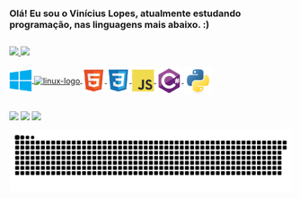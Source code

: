 ### Olá! Eu sou o Vinícius Lopes, atualmente estudando programação, nas linguagens mais abaixo. :)

##

<div>
  <a href="https://github.com/vinicioslop">
  <img height="180em" src="https://github-readme-stats.vercel.app/api?username=vinicioslop&show_icons=true&theme=dracula&include_all_commits=true&count_private=true"/>
  <img height="180em" src="https://github-readme-stats.vercel.app/api/top-langs/?username=vinicioslop&layout=compact&langs_count=7&theme=dracula"/>
</div>
  
<div style="display: inline_block"><br>
  <img align="center" alt="windows-logo" height="40" weight="50" src="https://github.com/devicons/devicon/blob/master/icons/windows8/windows8-original.svg">
  <img align="center" alt="linux-logo" height="45" weight="55" src="https://www.svgrepo.com/show/184138/linux.svg">
  <img align="center" alt="html5-logo" height="40" weight="50" src="https://github.com/devicons/devicon/blob/master/icons/html5/html5-original.svg">
  <img align="center" alt="css3-logo" height="40" weight="50" src="https://github.com/devicons/devicon/blob/master/icons/css3/css3-original.svg">
  <img align="center" alt="javascript-logo" height="40" weight="50" src="https://github.com/devicons/devicon/blob/master/icons/javascript/javascript-original.svg">
  <img align="center" alt="csharp-logo" height="45" weight="55" src="https://github.com/devicons/devicon/blob/master/icons/csharp/csharp-original.svg">
  <img align="center" alt="python-logo" height="50" weight="60" src="https://github.com/devicons/devicon/blob/master/icons/python/python-original.svg">
</div>
  
##
  
<div> 
  <a href="https://www.linkedin.com/in/viniciuslopeslima/" target="_blank"><img src="https://img.shields.io/badge/-LinkedIn-%230077B5?style=for-the-badge&logo=linkedin&logoColor=white" target="_blank"></a>
  <a href="https://www.instagram.com/viniciusl.21/" target="_blank"><img src="https://img.shields.io/badge/-Instagram-%23E4405F?style=for-the-badge&logo=instagram&logoColor=white" target="_blank"></a>
  <a href = "mailto:vinicioslop7@hotmail.com"><img src="https://img.shields.io/badge/Microsoft_Outlook-0078D4?style=for-the-badge&logo=microsoft-outlook&logoColor=white" target="_blank"></a>
 
![Snake animation](https://github.com/vinicioslop/vinicioslop/blob/output/github-contribution-grid-snake.svg)
 
</div>

